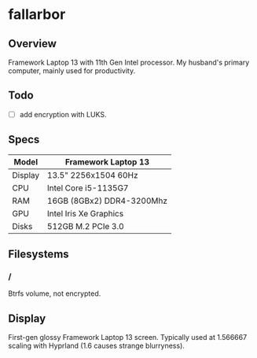 # fallarbor
## Overview
Framework Laptop 13 with 11th Gen Intel processor. My husband's primary computer, mainly used for productivity.

## Todo
- [ ] add encryption with LUKS.

## Specs
| Model   | Framework Laptop 13       |
|---------|---------------------------|
| Display | 13.5" 2256x1504 60Hz      |
| CPU     | Intel Core i5-1135G7      |
| RAM     | 16GB (8GBx2) DDR4-3200Mhz |
| GPU     | Intel Iris Xe Graphics    |
| Disks   | 512GB M.2 PCIe 3.0        |

## Filesystems
### /
Btrfs volume, not encrypted.

## Display
First-gen glossy Framework Laptop 13 screen. Typically used at 1.566667 scaling with Hyprland (1.6 causes strange blurryness).
